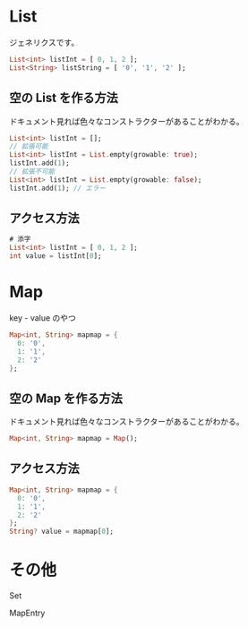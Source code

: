 # List

ジェネリクスです。

```dart
List<int> listInt = [ 0, 1, 2 ];
List<String> listString = [ '0', '1', '2' ];
```

## 空の List を作る方法

ドキュメント見れば色々なコンストラクターがあることがわかる。

```dart
List<int> listInt = [];
// 拡張可能
List<int> listInt = List.empty(growable: true);
listInt.add(1);
// 拡張不可能
List<int> listInt = List.empty(growable: false);
listInt.add(1); // エラー
```

## アクセス方法

```dart
# 添字
List<int> listInt = [ 0, 1, 2 ];
int value = listInt[0];
```

# Map

key - value のやつ

```dart
Map<int, String> mapmap = {
  0: '0',
  1: '1',
  2: '2'
};
```

## 空の Map を作る方法

ドキュメント見れば色々なコンストラクターがあることがわかる。

```dart
Map<int, String> mapmap = Map();
```

## アクセス方法

```dart
Map<int, String> mapmap = {
  0: '0',
  1: '1',
  2: '2'
};
String? value = mapmap[0];
```

# その他

Set

MapEntry
